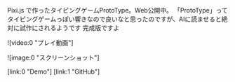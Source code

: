 Pixi.js で作ったタイピングゲームProtoType。Web公開中。
「ProtoType」ってタイピングゲームっぽい響きなので良いなと思ったのですが、AIに読ませると絶対に試作にされるようです
完成版ですよ

![video:0 "プレイ動画"]

![image:0 "スクリーンショット"]

[link:0 "Demo"] [link:1 "GitHub"]
